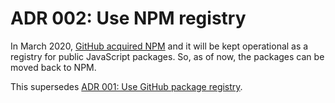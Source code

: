 # ADR 002: Use NPM registry

In March 2020,
[GitHub acquired NPM](https://github.blog/2020-03-16-npm-is-joining-github/) and
it will be kept operational as a registry for public JavaScript packages. So, as
of now, the packages can be moved back to NPM.

This supersedes
[ADR 001: Use GitHub package registry](https://github.com/NordicSemiconductor/asset-tracker-cloud-docs/blob/d14e0e0ec692bea5e3b1ea0b50b359c0dc8c0c4f/docs/adr/001-use-github-package-registry.md).
